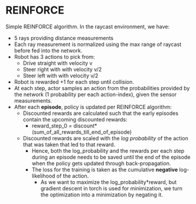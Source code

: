 # REINFORCE
Simple REINFORCE algorithm. In the raycast environment, we have:
- 5 rays providing distance measurements
- Each ray measurement is normalized using the max range of raycast before fed into the network.
- Robot has 3 actions to pick from:
    - Drive straight with velocity v
    - Steer right with with velocity v/2
    - Steer left with with velocity v/2
- Robot is rewarded +1 for each step until collision.
- At each step, actor samples an action from the probabilities provided by the network (1 probability per each action-index), given the sensor measurements.
- After each **episode**, policy is updated per REINFORCE algorithm:
    - Discounted rewards are calculated such that the early episodes contain the upcoming discounted rewards:
        - reward_step_0 = discount*(sum_of_all_rewards_till_end_of_episode)
    - Discounted rewards are scaled with the *log probability* of the action that was taken that led to that reward.
        - Hence, both the log_probability and the rewards per each step during an episode needs to be saved until the end of the episode when the
        policy gets updated through back-propagation.
        - The loss for the training is taken as the cumulative **negative** log-likelihood of the action.
            - As we want to maximize the log_probability*reward, but gradient descent in torch is used for minimization, we turn the optimization into a minimization by negating it.  